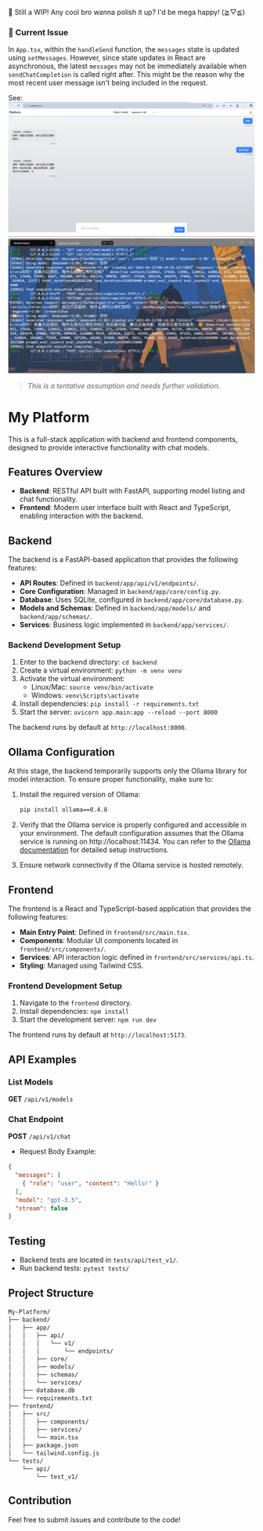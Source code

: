 🚧 Still a WIP! Any cool bro wanna polish it up? I'd be mega happy! (≧▽≦)


### 🚧 Current Issue

In `App.tsx`, within the `handleSend` function, the `messages` state is updated using `setMessages`. However, since state updates in React are asynchronous, the latest `messages` may not be immediately available when `sendChatCompletion` is called right after.
This might be the reason why the most recent user message isn't being included in the request.

See:
![Image 1](./img/image1.png)
![Image 2](./img/image2.png)

> *This is a tentative assumption and needs further validation.*

# My Platform

This is a full-stack application with backend and frontend components, designed to provide interactive functionality with chat models.

## Features Overview
- **Backend**: RESTful API built with FastAPI, supporting model listing and chat functionality.
- **Frontend**: Modern user interface built with React and TypeScript, enabling interaction with the backend.

## Backend
The backend is a FastAPI-based application that provides the following features:
- **API Routes**: Defined in `backend/app/api/v1/endpoints/`.
- **Core Configuration**: Managed in `backend/app/core/config.py`.
- **Database**: Uses SQLite, configured in `backend/app/core/database.py`.
- **Models and Schemas**: Defined in `backend/app/models/` and `backend/app/schemas/`.
- **Services**: Business logic implemented in `backend/app/services/`.

### Backend Development Setup
1. Enter to the backend directory: `cd backend`
2. Create a virtual environment: `python -m venv venv`
3. Activate the virtual environment:
   - Linux/Mac: `source venv/bin/activate`
   - Windows: `venv\Scripts\activate`
4. Install dependencies: `pip install -r requirements.txt`
5. Start the server:  `uvicorn app.main:app --reload --port 8000`

The backend runs by default at `http://localhost:8000`.

## Ollama Configuration

At this stage, the backend temporarily supports only the Ollama library for model interaction. To ensure proper functionality, make sure to:

1. Install the required version of Ollama:
   ```bash
   pip install ollama==0.4.8
   ```
 
2. Verify that the Ollama service is properly configured and accessible in your environment. The default configuration assumes that the Ollama service is running on http://localhost:11434. You can refer to the [Ollama documentation](https://ollama.ai/docs) for detailed setup instructions.

3. Ensure network connectivity if the Ollama service is hosted remotely.


## Frontend
The frontend is a React and TypeScript-based application that provides the following features:
- **Main Entry Point**: Defined in `frontend/src/main.tsx`.
- **Components**: Modular UI components located in `frontend/src/components/`.
- **Services**: API interaction logic defined in `frontend/src/services/api.ts`.
- **Styling**: Managed using Tailwind CSS.

### Frontend Development Setup
1. Navigate to the `frontend` directory.
2. Install dependencies: `npm install`
3. Start the development server: `npm run dev`

The frontend runs by default at `http://localhost:5173`.

## API Examples
### List Models
**GET** `/api/v1/models`

### Chat Endpoint
**POST** `/api/v1/chat`
- Request Body Example:
```json
{
  "messages": [
    { "role": "user", "content": "Hello!" }
  ],
  "model": "gpt-3.5",
  "stream": false
}
```

## Testing
- Backend tests are located in `tests/api/test_v1/`.
- Run backend tests: `pytest tests/`

## Project Structure
```
My-Platform/
├── backend/
│   ├── app/
│   │   ├── api/
│   │   │   └── v1/
│   │   │       └── endpoints/
│   │   ├── core/
│   │   ├── models/
│   │   ├── schemas/
│   │   └── services/
│   ├── database.db
│   └── requirements.txt
├── frontend/
│   ├── src/
│   │   ├── components/
│   │   ├── services/
│   │   └── main.tsx
│   ├── package.json
│   └── tailwind.config.js
└── tests/
    └── api/
        └── test_v1/
```

## Contribution
Feel free to submit issues and contribute to the code!
